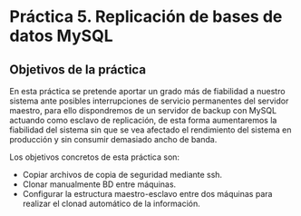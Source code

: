 Práctica 5. Replicación de bases de datos MySQL
================================================

Objetivos de la práctica
------------------------
En esta práctica se pretende aportar un grado más de fiabilidad a nuestro sistema ante posibles interrupciones de servicio permanentes del servidor maestro, para ello dispondremos de un servidor de backup con MySQL actuando como esclavo de replicación, de esta forma aumentaremos la fiabilidad del sistema sin que se vea afectado el rendimiento del sistema en producción y sin consumir demasiado ancho de banda.

Los objetivos concretos de esta práctica son:  
* Copiar archivos de copia de seguridad mediante ssh.  
* Clonar manualmente BD entre máquinas.  
* Configurar la estructura maestro-esclavo entre dos máquinas para realizar el clonad automático de la información.
